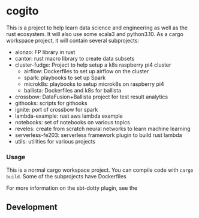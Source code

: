 # cogito

This is a project to help learn data science and engineering as well as the rust ecosystem.  It will
also use some scala3 and python3.10.  As a cargo workspace project, it will contain several subprojects:

- alonzo: FP library in rust
- cantor: rust macro library to create data subsets
- cluster-fudge: Project to help setup a k8s raspberry pi4 cluster
    - airflow: Dockerfiles to set up airflow on the cluster
    - spark: playbooks to set up Spark
    - microk8s: playbooks to setup microk8s on raspberry pi4
    - ballista: Dockerfiles and k8s for ballista
- crossbow: DataFusion+Ballista project for test result analytics
- githooks: scripts for githooks
- ignite: port of crossbow for spark 
- lambda-example: rust aws lambda example
- notebooks: set of notebooks on various topics
- reveles: create from scratch neural networks to learn machine learning
- serverless-fe203: serverless framework plugin to build rust lambda
- utils: utilities for various projects

### Usage

This is a normal cargo workspace project. You can compile code with `cargo build`.  Some of the subprojects have Dockerfiles 

For more information on the sbt-dotty plugin, see the

## Development


